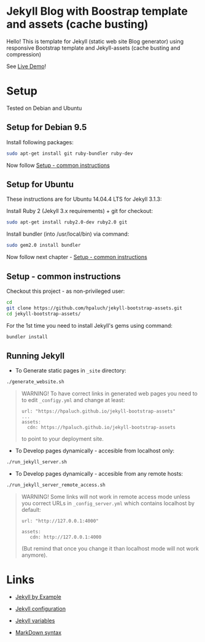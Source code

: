# Jekyll Blog with Boostrap template and assets (cache busting)

Hello! This is template for Jekyll (static web site Blog generator)
using responsive Bootstrap template and Jekyll-assets (cache busting
and compression)

See [Live Demo](https://hpaluch.github.io/jekyll-bootstrap-assets)!


# Setup

Tested on Debian and Ubuntu

## Setup for Debian 9.5

Install following packages:

```bash
sudo apt-get install git ruby-bundler ruby-dev
```

Now follow [Setup - common instructions](#setup---common-instructions)

## Setup for Ubuntu

These instructions are for Ubuntu 14.04.4 LTS for Jekyll 3.1.3:

Install Ruby 2 (Jekyll 3.x requirements) + git for checkout:

```bash
sudo apt-get install ruby2.0-dev ruby2.0 git
```

Install bundler (into /usr/local/bin) via command:

```bash
sudo gem2.0 install bundler
```

Now follow next 
chapter - [Setup - common instructions](#setup---common-instructions)
 
## Setup - common instructions

Checkout this project - as non-privileged user:
```bash
cd
git clone https://github.com/hpaluch/jekyll-bootstrap-assets.git
cd jekyll-bootstrap-assets/
```

For the 1st time you need to install Jekyll's gems using command:

```bash
bundler install
```

## Running Jekyll

* To Generate static pages in `_site` directory:

```bash
./generate_website.sh
```

  > WARNING!
  > To have correct links in generated web pages you need to 
  > to edit `_configy.yml` and change at least:
  > ```
  > url: "https://hpaluch.github.io/jekyll-bootstrap-assets"
  > ...
  > assets:
  >   cdn: https://hpaluch.github.io/jekyll-bootstrap-assets
  > ```
  > to point to your deployment site.

* To Develop pages dynamically - accesible from localhost only:

```bash
./run_jekyll_server.sh
```
* To Develop pages dynamically - accesible from any remote hosts:

```bash
./run_jekyll_server_remote_access.sh
```

> WARNING!
> Some links will not work in remote access mode unless you
> correct URLs in `_config_server.yml` which contains localhost by default:
> ```
> url: "http://127.0.0.1:4000"
> 
> assets:
>    cdn: http://127.0.0.1:4000 
> ```
>
> (But remind that once you change it than localhost mode will not work anymore).

# Links

*	[Jekyll by Example](http://www.andrewmunsell.com/tutorials/jekyll-by-example/index.html)

*	[Jekyll configuration](http://jekyllrb.com/docs/configuration/)

*	[Jekyll variables](http://jekyllrb.com/docs/variables/)

*	[MarkDown syntax](http://daringfireball.net/projects/markdown/syntax)

